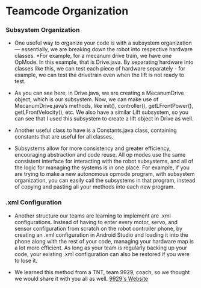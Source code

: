 # Teamcode Organization

### Subsystem Organization
* One useful way to organize your code is with a subsystem organization — essentially, we are breaking down the robot into respective hardware classes. 
  *For example, for a mecanum drive train, we have one OpMode. In this example, that is Drive.java. By separating hardware into classes like this, we can test each piece of hardware separately - for example, we can test the drivetrain even when the lift is not ready to test. 

* As you can see here, in Drive.java, we are creating a MecanumDrive object, which is our subsystem. Now, we can make use of MecanumDrive.java’s methods, like init(), controller(), getLFrontPower(), getLFrontVelocity(), etc. We also have a similar Lift subsystem, so you can see that I used this subsystem to create a lift object in Drive as well. 

* Another useful class to have is a Constants.java class, containing constants that are useful for all classes. 

* Subsystems allow for more consistency and greater efficiency, encouraging abstraction and code reuse. All op modes use the same consistent interface for interacting with the robot subsystems, and all of the logic for managing the systems is in one place. For example, if you are trying to make a new autonomous opmode program, with subsystem organization, you can easily call the subsystems in that program, instead of copying and pasting all your methods into each new program.

### .xml Configuration
* Another structure our teams are learning to implement are .xml configurations. Instead of having to enter every motor, servo, and sensor configuration from scratch on the robot controller phone, by creating an .xml configuration in Android Studio and loading it into the phone along with the rest of your code, managing your hardware map is a lot more efficient. As long as your team is regularly backing up your code, your existing .xml configuration can also be restored if you were to lose it.


* We learned this method from a TNT, team 9929, coach, so we thought we would share it with you all as well. [9929's Website](https://ftc9929.com/2019/12/16/stress-free-ftc-hardware-configurations/
)
